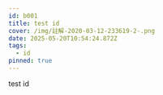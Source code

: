 ```yaml
---
id: b001
title: test id
cover: /img/註解-2020-03-12-233619-2-.png
date: 2025-05-20T10:54:24.872Z
tags:
  - id
pinned: true
---
```

test id